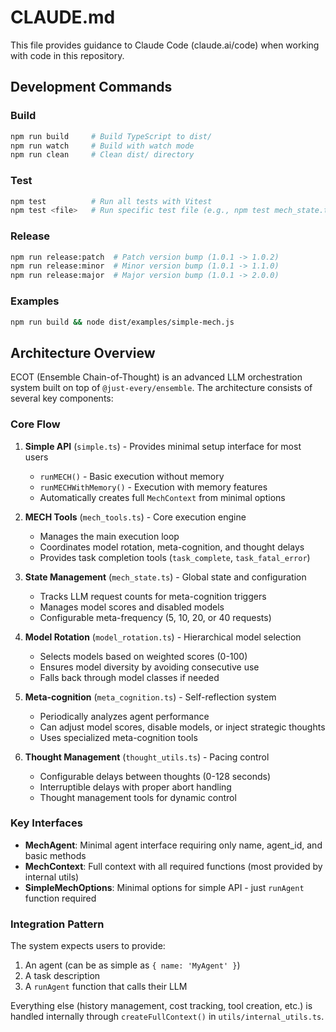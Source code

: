 # CLAUDE.md

This file provides guidance to Claude Code (claude.ai/code) when working with code in this repository.

## Development Commands

### Build
```bash
npm run build     # Build TypeScript to dist/
npm run watch     # Build with watch mode
npm run clean     # Clean dist/ directory
```

### Test
```bash
npm test          # Run all tests with Vitest
npm test <file>   # Run specific test file (e.g., npm test mech_state.test.ts)
```

### Release
```bash
npm run release:patch  # Patch version bump (1.0.1 -> 1.0.2)
npm run release:minor  # Minor version bump (1.0.1 -> 1.1.0)
npm run release:major  # Major version bump (1.0.1 -> 2.0.0)
```

### Examples
```bash
npm run build && node dist/examples/simple-mech.js
```

## Architecture Overview

ECOT (Ensemble Chain-of-Thought) is an advanced LLM orchestration system built on top of `@just-every/ensemble`. The architecture consists of several key components:

### Core Flow
1. **Simple API** (`simple.ts`) - Provides minimal setup interface for most users
   - `runMECH()` - Basic execution without memory
   - `runMECHWithMemory()` - Execution with memory features
   - Automatically creates full `MechContext` from minimal options

2. **MECH Tools** (`mech_tools.ts`) - Core execution engine
   - Manages the main execution loop
   - Coordinates model rotation, meta-cognition, and thought delays
   - Provides task completion tools (`task_complete`, `task_fatal_error`)

3. **State Management** (`mech_state.ts`) - Global state and configuration
   - Tracks LLM request counts for meta-cognition triggers
   - Manages model scores and disabled models
   - Configurable meta-frequency (5, 10, 20, or 40 requests)

4. **Model Rotation** (`model_rotation.ts`) - Hierarchical model selection
   - Selects models based on weighted scores (0-100)
   - Ensures model diversity by avoiding consecutive use
   - Falls back through model classes if needed

5. **Meta-cognition** (`meta_cognition.ts`) - Self-reflection system
   - Periodically analyzes agent performance
   - Can adjust model scores, disable models, or inject strategic thoughts
   - Uses specialized meta-cognition tools

6. **Thought Management** (`thought_utils.ts`) - Pacing control
   - Configurable delays between thoughts (0-128 seconds)
   - Interruptible delays with proper abort handling
   - Thought management tools for dynamic control

### Key Interfaces

- **MechAgent**: Minimal agent interface requiring only name, agent_id, and basic methods
- **MechContext**: Full context with all required functions (most provided by internal utils)
- **SimpleMechOptions**: Minimal options for simple API - just `runAgent` function required

### Integration Pattern

The system expects users to provide:
1. An agent (can be as simple as `{ name: 'MyAgent' }`)
2. A task description
3. A `runAgent` function that calls their LLM

Everything else (history management, cost tracking, tool creation, etc.) is handled internally through `createFullContext()` in `utils/internal_utils.ts`.